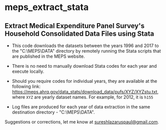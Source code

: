 # meps_extract_stata
## Extract Medical Expenditure Panel Survey's Household Consolidated Data Files using Stata

* This code downloads the datasets between the years 1996 and 2017 to the "C:\MEPS\DATA" directory by remotely running the Stata scripts that are published in the MEPS website. 

* There is no need to manually download Stata codes for each year and execute locally.

* Should you require codes for individual years, they are available at the following link: https://meps.ahrq.gov/data_stats/download_data/pufs/XYZ/XYZstu.txt, where `XYZ` are yearly dataset names. For example, for 2012, it is `h155` 

* Log files are produced for each year of data extraction in the same destination directory - "C:\MEPS\DATA".


Suggestions or corrections, let me know at sureshlazaruspaul@gmail.com.
